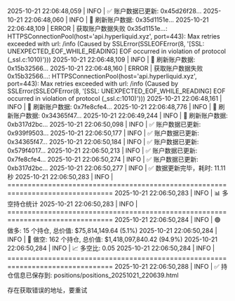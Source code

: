 2025-10-21 22:06:48,059 | INFO | ✅ 账户数据已更新: 0x45d26f28...
2025-10-21 22:06:48,060 | INFO | 🔄 刷新账户数据: 0x35d1151e...
2025-10-21 22:06:48,109 | ERROR | 获取账户数据失败 0x35d1151e...: HTTPSConnectionPool(host='api.hyperliquid.xyz', port=443): Max retries exceeded with url: /info (Caused by SSLError(SSLEOFError(8, '[SSL: UNEXPECTED_EOF_WHILE_READING] EOF occurred in violation of protocol (_ssl.c:1010)')))
2025-10-21 22:06:48,109 | INFO | 🔄 刷新账户数据: 0x15b32566...
2025-10-21 22:06:48,160 | ERROR | 获取账户数据失败 0x15b32566...: HTTPSConnectionPool(host='api.hyperliquid.xyz', port=443): Max retries exceeded with url: /info (Caused by SSLError(SSLEOFError(8, '[SSL: UNEXPECTED_EOF_WHILE_READING] EOF occurred in violation of protocol (_ssl.c:1010)')))
2025-10-21 22:06:48,161 | INFO | 🔄 刷新账户数据: 0x7fe8cfe4...
2025-10-21 22:06:48,776 | INFO | 🔄 刷新账户数据: 0x34365f47...
2025-10-21 22:06:49,244 | INFO | 🔄 刷新账户数据: 0xb317d2bc...
2025-10-21 22:06:50,098 | INFO | ✅ 账户数据已更新: 0x939f9503...
2025-10-21 22:06:50,177 | INFO | ✅ 账户数据已更新: 0x34365f47...
2025-10-21 22:06:50,184 | INFO | ✅ 账户数据已更新: 0x579f4017...
2025-10-21 22:06:50,213 | INFO | ✅ 账户数据已更新: 0x7fe8cfe4...
2025-10-21 22:06:50,274 | INFO | ✅ 账户数据已更新: 0xb317d2bc...
2025-10-21 22:06:50,277 | INFO | ✅ 数据更新完毕，耗时: 11.11秒
2025-10-21 22:06:50,283 | INFO | ================================================================================
2025-10-21 22:06:50,283 | INFO | 📊 多空持仓统计
2025-10-21 22:06:50,283 | INFO | ================================================================================
2025-10-21 22:06:50,284 | INFO | 🟢 做多: 15 个持仓, 总价值: $75,814,149.64 (5.1%)
2025-10-21 22:06:50,284 | INFO | 🔴 做空: 162 个持仓, 总价值: $1,418,097,840.42 (94.9%)
2025-10-21 22:06:50,284 | INFO | 📈 多空比: 0.05
2025-10-21 22:06:50,284 | INFO | ================================================================================
2025-10-21 22:06:50,288 | INFO | ✅ 持仓信息已保存到: positions/positions_20251021_220639.html

存在获取错误的地址，要重试